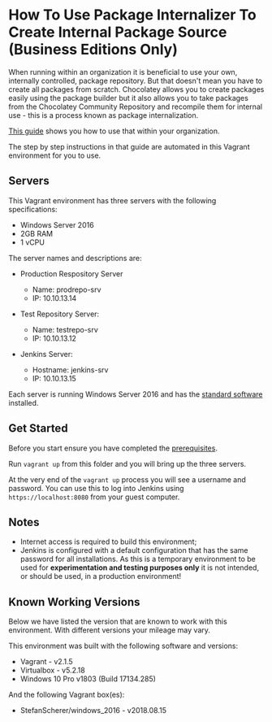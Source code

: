 # How To Use Package Internalizer To Create Internal Package Source (Business Editions Only)

When running within an organization it is beneficial to use your own, internally controlled, package repository. But that doesn't mean you have to create all packages from scratch. Chocolatey allows you to create packages easily using the package builder but it also allows you to take packages from the Chocolatey Community Repository and recompile them for internal use - this is a process known as package internalization.

[This guide](https://chocolatey.org/docs/how-to-setup-internal-package-repository "How To Use Package Internalizer To Create Internal Package Source") shows you how to use that within your organization.

The step by step instructions in that guide are automated in this Vagrant environment for you to use.

## Servers

This Vagrant environment has three servers with the following specifications:

* Windows Server 2016
* 2GB RAM
* 1 vCPU

The server names and descriptions are:

* Production Respository Server
    * Name: prodrepo-srv
    * IP: 10.10.13.14

* Test Repository Server:
    * Name: testrepo-srv
    * IP: 10.10.13.12

* Jenkins Server:
    * Hostname: jenkins-srv
    * IP: 10.10.13.15

Each server is running Windows Server 2016 and has the [standard software](/README.md#standard-sofware) installed.

## Get Started

Before you start ensure you have completed the [prerequisites](/README.md#prerequisites).

Run `vagrant up` from this folder and you will bring up the three servers.

At the very end of the `vagrant up` process you will see a username and password. You can use this to log into Jenkins using `https://localhost:8080` from your guest computer.

## Notes

* Internet access is required to build this environment;
* Jenkins is configured with a default configuration that has the same password for all installations. As this is a temporary environment to be used for **experimentation and testing purposes only** it is not intended, or should be used, in a production environment!

## Known Working Versions

Below we have listed the version that are known to work with this environment. With different versions your mileage may vary.

This environment was built with the following software and versions:

* Vagrant - v2.1.5
* Virtualbox - v5.2.18
* Windows 10 Pro v1803 (Build 17134.285)

And the following Vagrant box(es):

* StefanScherer/windows_2016 - v2018.08.15